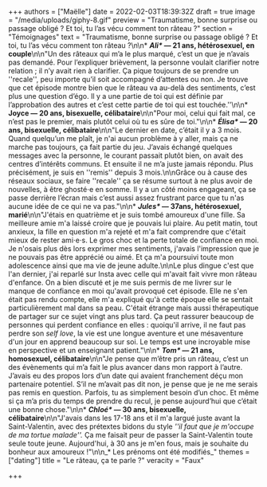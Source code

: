 +++
authors = ["Maëlle"]
date = 2022-02-03T18:39:32Z
draft = true
image = "/media/uploads/giphy-8.gif"
preview = "Traumatisme, bonne surprise ou passage obligé ? Et toi, tu l’as vécu comment ton râteau ?"
section = "Témoignages"
text = "Traumatisme, bonne surprise ou passage obligé ? Et toi, tu l’as vécu comment ton râteau ?\n\n* **_Ali&ast;_ — 21 ans, hétérosexuel, en couple**\n\n\"Un des râteaux qui m’a le plus marqué, c’est un que je n’avais pas demandé. Pour l’expliquer brièvement, la personne voulait clarifier notre relation ; il n’y avait rien à clarifier. Ça pique toujours de se prendre un ''recale'', peu importe qu’il soit accompagné d’attentes ou non. Je trouve que cet épisode montre bien que le râteau va au-delà des sentiments, c’est plus une question d’égo. Il y a une partie de toi qui est définie par l’approbation des autres et c’est cette partie de toi qui est touchée.''\n\n* **Joyce — 20 ans, bisexuelle, célibataire**\n\n\"Pour moi, celui qui fait mal, ce n’est pas le premier, mais plutôt celui où tu es sûre de toi.\"\n\n* **_Élisa&ast;_ — 20 ans, bisexuelle, célibataire**\n\n\"Le dernier en date, c’était il y a 3 mois. Quand quelqu’un me plaît, je n'ai aucun problème à y aller, mais ça ne marche pas toujours, ça fait partie du jeu. J’avais échangé quelques messages avec la personne, le courant passait plutôt bien, on avait des centres d’intérêts communs. Et ensuite il ne m’a juste jamais répondu. Plus précisément, je suis en ''remis'' depuis 3 mois.\n\nGrâce ou à cause des réseaux sociaux, se faire ''recale'' ça se résume surtout à ne plus avoir de nouvelles, à être ghosté⋅e en somme. Il y a un côté moins engageant, ça se passe derrière l’écran mais c’est aussi assez frustrant parce que tu n'as aucune idée de ce qui ne va pas.\"\n\n* **_Jules&ast;_ — 37ans, hétérosexuel, marié**\n\n\"J'étais en quatrième et je suis tombé amoureux d'une fille. Sa meilleure amie m'a laissé croire que je pouvais lui plaire. Au petit matin, tout anxieux, la fille en question m'a rejeté et m'a fait comprendre que c'était mieux de rester ami⋅e⋅s. Le gros choc et la perte totale de confiance en moi. Je n'osais plus dès lors exprimer mes sentiments, j'avais l'impression que je ne pouvais pas être apprécié ou aimé. Et ça m'a poursuivi toute mon adolescence ainsi que ma vie de jeune adulte.\n\nLe plus dingue c'est que l'an dernier, j'ai reparlé sur Insta avec celle qui m'avait fait vivre mon râteau d'enfance. On a bien discuté et je me suis permis de me livrer sur le manque de confiance en moi qu'avait provoqué cet épisode. Elle ne s'en était pas rendu compte, elle m'a expliqué qu'à cette époque elle se sentait particulièrement mal dans sa peau. C'était étrange mais aussi thérapeutique de partager sur ce sujet vingt ans plus tard. Ça peut rassurer beaucoup de personnes qui perdent confiance en elles : quoiqu'il arrive, il ne faut pas perdre son _self love_, la vie est une longue aventure et une mésaventure d'un jour en apprend beaucoup sur soi. Le temps est une incroyable mise en perspective et un enseignant patient.\"\n\n* **_Tom&ast;_ — 21 ans, homosexuel, célibataire**\n\n\"Je pense que m’être pris un râteau, c’est un des évènements qui m’a fait le plus avancer dans mon rapport à l’autre. J’avais eu des propos lors d’un date qui avaient franchement déçu mon partenaire potentiel. S’il ne m’avait pas dit non, je pense que je ne me serais pas remis en question. Parfois, tu as simplement besoin d’un choc. Et même si ça m’a pris du temps de prendre du recul, je pense aujourd’hui que c’était une bonne chose.\"\n\n* **_Chloé&ast;_ — 30 ans, bisexuelle, célibataire**\n\n\"J'avais dans les 17-18 ans et il m'a largué juste avant la Saint-Valentin, avec des prétextes bidons du style _''il faut que je m'occupe de ma tortue malade''._ Ça me faisait peur de passer la Saint-Valentin toute seule toute jeune. Aujourd'hui, à 30 ans je m'en fous, mais je souhaite du bonheur aux amoureux !\"\n\n_&ast; Les prénoms ont été modifiés_"
themes = ["dating"]
title = "Le râteau, ça te parle ?"
veracity = "Faux"

+++
